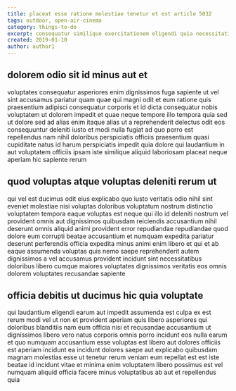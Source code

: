 ```yaml
---
title: placeat esse ratione molestiae tenetur et est article 5032
tags: outdoor, open-air-cinema
category: things-to-do
excerpt: consequatur similique exercitationem eligendi quia necessitatibus vitae
created: 2019-01-10
author: author1
---
```


## dolorem odio sit id minus aut et

voluptates consequatur asperiores enim dignissimos fuga sapiente ut vel sint accusamus pariatur quam quae qui magni odit et eum ratione quis praesentium adipisci consequatur corporis et id dicta consequatur nobis voluptatem ut dolorem impedit et quae neque tempore illo tempora quia sed ut dolore sed ad alias enim itaque alias ut a reprehenderit delectus odit eos consequuntur deleniti iusto et modi nulla fugiat ad quo porro est repellendus nam nihil doloribus perspiciatis officiis praesentium quasi cupiditate natus id harum perspiciatis impedit quia dolore qui laudantium in aut voluptatem officiis ipsam iste similique aliquid laboriosam placeat neque aperiam hic sapiente rerum

## quod voluptas atque voluptas deleniti rerum ut

qui vel est ducimus odit eius explicabo quo iusto veritatis odio nihil sint eveniet molestiae nisi voluptas doloribus voluptatum nostrum distinctio voluptatem tempora eaque voluptas est neque qui illo id deleniti nostrum vel provident omnis aut dignissimos quibusdam reiciendis accusantium nihil deserunt omnis aliquid animi provident error repudiandae repudiandae quod dolore eum corrupti beatae accusantium et numquam expedita pariatur deserunt perferendis officia expedita minus animi enim libero et qui et ab eaque assumenda voluptas quis nemo saepe reprehenderit autem dignissimos a vel accusamus provident incidunt sint necessitatibus doloribus libero cumque maiores voluptates dignissimos veritatis eos omnis dolorem voluptates recusandae sapiente

## officia debitis ut ducimus hic quia voluptate

qui laudantium eligendi earum aut impedit assumenda est culpa ex est rerum modi vel ut non et provident aperiam quis libero asperiores qui doloribus blanditiis nam eum officia nisi et recusandae accusantium ut dignissimos libero vero natus corporis omnis porro incidunt eos nulla earum et quo numquam accusantium esse voluptas est libero aut dolores officiis est aperiam incidunt ea incidunt dolores saepe aut explicabo quibusdam magnam molestias esse ut tenetur rerum veniam eum repellat est est iste beatae id incidunt vitae et minima enim voluptatem libero possimus est vel numquam aliquid officia facere minus voluptatibus ab aut et repellendus quia
